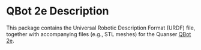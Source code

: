 <!-- 

Copyright (c) 2020 Quanser Inc. All rights reserved.
This software may be modified and distributed under the terms of the BSD-3-Clause license. 
Refer to the LICENSE file for details.
-->

# QBot 2e Description
This package contains the Universal Robotic Description Format (URDF) file, together with accompanying files (e.g., STL meshes) for the Quanser [QBot 2e](https://www.quanser.com/products/qbot-2e/).

<!-- MarkdownTOC -->

<!-- /MarkdownTOC -->